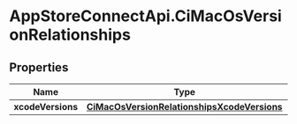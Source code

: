 # AppStoreConnectApi.CiMacOsVersionRelationships

## Properties

Name | Type | Description | Notes
------------ | ------------- | ------------- | -------------
**xcodeVersions** | [**CiMacOsVersionRelationshipsXcodeVersions**](CiMacOsVersionRelationshipsXcodeVersions.md) |  | [optional] 



